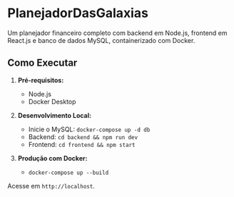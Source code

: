 # PlanejadorDasGalaxias

Um planejador financeiro completo com backend em Node.js, frontend em React.js e banco de dados MySQL, containerizado com Docker.

## Como Executar

1. **Pré-requisitos:**
   - Node.js
   - Docker Desktop

2. **Desenvolvimento Local:**
   - Inicie o MySQL: `docker-compose up -d db`
   - Backend: `cd backend && npm run dev`
   - Frontend: `cd frontend && npm start`

3. **Produção com Docker:**
   - `docker-compose up --build`

Acesse em `http://localhost`.

